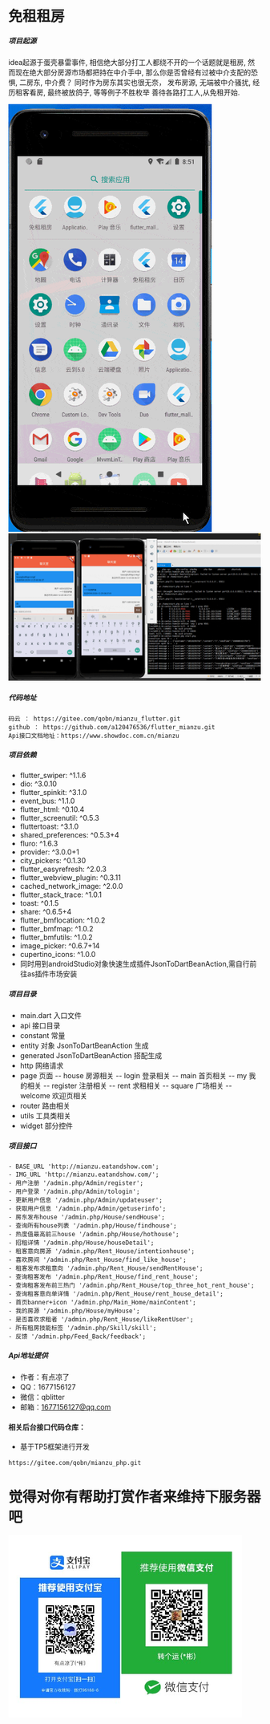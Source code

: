 # 免租租房
##### 项目起源
idea起源于蛋壳暴雷事件,
相信绝大部分打工人都绕不开的一个话题就是租房,
然而现在绝大部分房源市场都把持在中介手中,
那么你是否曾经有过被中介支配的恐惧,
二房东,
中介费？
同时作为房东其实也很无奈，
发布房源,
无端被中介骚扰,
经历租客看房,
最终被放鸽子,
等等例子不胜枚举
善待各路打工人,从免租开始.

![效果预览](https://github.com/a120476536/flutter_mianzu/blob/master/gif/mianzu-min.gif?raw=true)
![新增聊天室功能](https://github.com/a120476536/flutter_mianzu/blob/master/gif/chatgif-min.gif?raw=true)

##### 代码地址
```
码云 ： https://gitee.com/qobn/mianzu_flutter.git
github ： https://github.com/a120476536/flutter_mianzu.git
Api接口文档地址：https://www.showdoc.com.cn/mianzu
```
##### 项目依赖
  - flutter_swiper: ^1.1.6
  - dio: ^3.0.10
  - flutter_spinkit: ^3.1.0
  - event_bus: ^1.1.0
  - flutter_html: ^0.10.4
  - flutter_screenutil: ^0.5.3
  - fluttertoast: ^3.1.0
  - shared_preferences: ^0.5.3+4
  - fluro: ^1.6.3
  - provider: ^3.0.0+1
  - city_pickers: ^0.1.30
  - flutter_easyrefresh: ^2.0.3
  - flutter_webview_plugin: ^0.3.11
  - cached_network_image: ^2.0.0
  - flutter_stack_trace: ^1.0.1
  - toast: ^0.1.5
  - share: ^0.6.5+4
  - flutter_bmflocation: ^1.0.2
  - flutter_bmfmap:  ^1.0.2
  - flutter_bmfutils: ^1.0.2
  - image_picker: ^0.6.7+14
  - cupertino_icons: ^1.0.0
  - 同时用到androidStudio对象快速生成插件JsonToDartBeanAction,需自行前往as插件市场安装
##### 项目目录
- main.dart 入口文件
- api 接口目录
- constant 常量
- entity 对象 JsonToDartBeanAction 生成
- generated JsonToDartBeanAction 搭配生成
- http 网络请求
- page 页面
 -- house 房源相关
 -- login 登录相关
 -- main 首页相关
 -- my 我的相关
 -- register 注册相关
 -- rent 求租相关
 -- square 广场相关
 -- welcome 欢迎页相关
- router 路由相关
- utils 工具类相关
- widget 部分控件
##### 项目接口
    - BASE_URL 'http://mianzu.eatandshow.com';
    - IMG_URL 'http://mianzu.eatandshow.com/';
    - 用户注册 '/admin.php/Admin/register';
    - 用户登录 '/admin.php/Admin/tologin';
    - 更新用户信息 '/admin.php/Admin/updateuser';
    - 获取用户信息 '/admin.php/Admin/getuserinfo';
    - 房东发布house '/admin.php/House/sendHouse';
    - 查询所有house列表 '/admin.php/House/findhouse';
    - 热度值最高前三house '/admin.php/House/hothouse';
    - 招租详情 '/admin.php/House/houseDetail';
    - 租客意向房源 '/admin.php/Rent_House/intentionhouse';
    - 喜欢房间 '/admin.php/Rent_House/find_like_house';
    - 租客发布求租意向 '/admin.php/Rent_House/sendRentHouse';
    - 查询租客发布 '/admin.php/Rent_House/find_rent_house';
    - 查询租客发布前三热门 '/admin.php/Rent_House/top_three_hot_rent_house';
    - 查询租客意向单详情 '/admin.php/Rent_House/rent_house_detail';
    - 首页banner+icon '/admin.php/Main_Home/mainContent';
    - 我的房源 '/admin.php/House/myHouse';
    - 是否喜欢求租者 '/admin.php/Rent_House/likeRentUser';
    - 所有租房技能标签 '/admin.php/Skill/skill';
    - 反馈 '/admin.php/Feed_Back/feedback';
##### Api地址提供
- 作者：有点凉了
- QQ：1677156127
- 微信：qblitter
- 邮箱：1677156127@qq.com
#### 相关后台接口代码仓库：
- 基于TP5框架进行开发
```
https://gitee.com/qobn/mianzu_php.git
```
# 觉得对你有帮助打赏作者来维持下服务器吧
![打赏](https://github.com/a120476536/flutter_mianzu/blob/master/gif/pay.jpg?raw=true)
